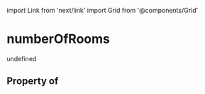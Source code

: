 import Link from 'next/link'
import Grid from '@components/Grid'

# numberOfRooms

undefined

## Property of



